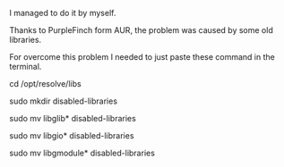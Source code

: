 I managed to do it by myself.

Thanks to PurpleFinch form AUR, the problem was caused by some old libraries.

For overcome this problem I needed to just paste these command in the terminal.

cd /opt/resolve/libs

sudo mkdir disabled-libraries

sudo mv libglib* disabled-libraries

sudo mv libgio* disabled-libraries

sudo mv libgmodule* disabled-libraries
